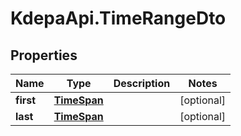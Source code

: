 # KdepaApi.TimeRangeDto

## Properties

Name | Type | Description | Notes
------------ | ------------- | ------------- | -------------
**first** | [**TimeSpan**](TimeSpan.md) |  | [optional] 
**last** | [**TimeSpan**](TimeSpan.md) |  | [optional] 


